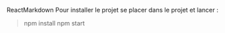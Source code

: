 ReactMarkdown
Pour installer le projet se placer dans le projet et lancer :

> npm install
> npm start
